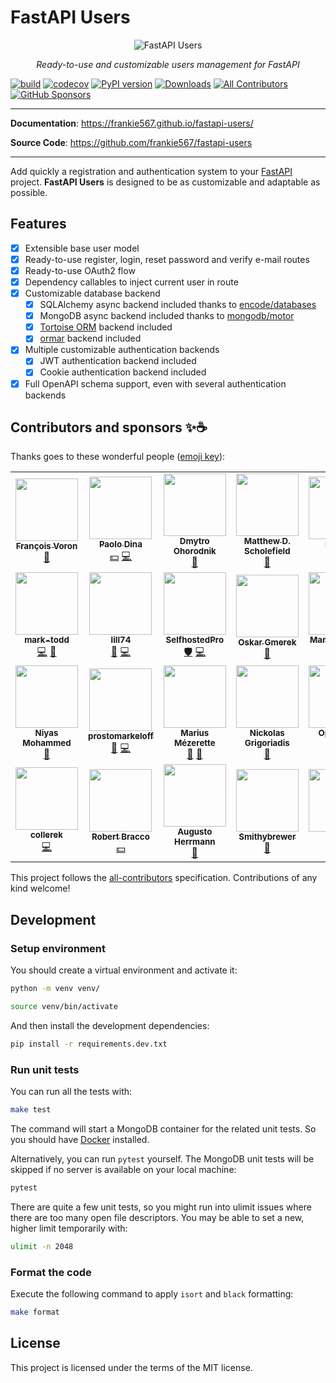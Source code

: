 # FastAPI Users

<p align="center">
  <img src="https://raw.githubusercontent.com/frankie567/fastapi-users/master/logo.svg?sanitize=true" alt="FastAPI Users">
</p>

<p align="center">
    <em>Ready-to-use and customizable users management for FastAPI </em>
</p>

[![build](https://github.com/frankie567/fastapi-users/workflows/Build/badge.svg)](https://github.com/frankie567/fastapi-users/actions)
[![codecov](https://codecov.io/gh/frankie567/fastapi-users/branch/master/graph/badge.svg)](https://codecov.io/gh/frankie567/fastapi-users)
[![PyPI version](https://badge.fury.io/py/fastapi-users.svg)](https://badge.fury.io/py/fastapi-users)
[![Downloads](https://pepy.tech/badge/fastapi-users)](https://pepy.tech/project/fastapi-users)
[![All Contributors](https://img.shields.io/badge/all_contributors-26-orange.svg?style=flat-square)](#contributors-)
[![GitHub Sponsors](https://img.shields.io/github/sponsors/frankie567?style=social)](https://github.com/sponsors/frankie567)

---

**Documentation**: <a href="https://frankie567.github.io/fastapi-users/" target="_blank">https://frankie567.github.io/fastapi-users/</a>

**Source Code**: <a href="https://github.com/frankie567/fastapi-users" target="_blank">https://github.com/frankie567/fastapi-users</a>

---

Add quickly a registration and authentication system to your [FastAPI](https://fastapi.tiangolo.com/) project. **FastAPI Users** is designed to be as customizable and adaptable as possible.

## Features

* [X] Extensible base user model
* [X] Ready-to-use register, login, reset password and verify e-mail routes
* [X] Ready-to-use OAuth2 flow
* [X] Dependency callables to inject current user in route
* [X] Customizable database backend
    * [X] SQLAlchemy async backend included thanks to [encode/databases](https://www.encode.io/databases/)
    * [X] MongoDB async backend included thanks to [mongodb/motor](https://github.com/mongodb/motor)
    * [X] [Tortoise ORM](https://tortoise-orm.readthedocs.io/en/latest/) backend included
    * [X] [ormar](https://collerek.github.io/ormar/) backend included

* [X] Multiple customizable authentication backends
    * [X] JWT authentication backend included
    * [X] Cookie authentication backend included
* [X] Full OpenAPI schema support, even with several authentication backends

## Contributors and sponsors ✨☕️

Thanks goes to these wonderful people ([emoji key](https://allcontributors.org/docs/en/emoji-key)):

<!-- ALL-CONTRIBUTORS-LIST:START - Do not remove or modify this section -->
<!-- prettier-ignore-start -->
<!-- markdownlint-disable -->
<table>
  <tr>
    <td align="center"><a href="http://francoisvoron.com"><img src="https://avatars.githubusercontent.com/u/1144727?v=4?s=100" width="100px;" alt=""/><br /><sub><b>François Voron</b></sub></a><br /><a href="#maintenance-frankie567" title="Maintenance">🚧</a></td>
    <td align="center"><a href="https://github.com/paolodina"><img src="https://avatars.githubusercontent.com/u/1157401?v=4?s=100" width="100px;" alt=""/><br /><sub><b>Paolo Dina</b></sub></a><br /><a href="#financial-paolodina" title="Financial">💵</a> <a href="https://github.com/frankie567/fastapi-users/commits?author=paolodina" title="Code">💻</a></td>
    <td align="center"><a href="https://freelancehunt.com/freelancer/slado122.html"><img src="https://avatars.githubusercontent.com/u/46085159?v=4?s=100" width="100px;" alt=""/><br /><sub><b>Dmytro Ohorodnik</b></sub></a><br /><a href="https://github.com/frankie567/fastapi-users/issues?q=author%3Aslado122" title="Bug reports">🐛</a></td>
    <td align="center"><a href="http://matthewscholefield.github.io"><img src="https://avatars.githubusercontent.com/u/5875019?v=4?s=100" width="100px;" alt=""/><br /><sub><b>Matthew D. Scholefield</b></sub></a><br /><a href="https://github.com/frankie567/fastapi-users/issues?q=author%3AMatthewScholefield" title="Bug reports">🐛</a></td>
    <td align="center"><a href="https://github.com/roywes"><img src="https://avatars.githubusercontent.com/u/3861579?v=4?s=100" width="100px;" alt=""/><br /><sub><b>roywes</b></sub></a><br /><a href="https://github.com/frankie567/fastapi-users/issues?q=author%3Aroywes" title="Bug reports">🐛</a> <a href="https://github.com/frankie567/fastapi-users/commits?author=roywes" title="Code">💻</a></td>
    <td align="center"><a href="https://devwriters.com"><img src="https://avatars.githubusercontent.com/u/10217535?v=4?s=100" width="100px;" alt=""/><br /><sub><b>Satwik Kansal</b></sub></a><br /><a href="https://github.com/frankie567/fastapi-users/commits?author=satwikkansal" title="Documentation">📖</a></td>
    <td align="center"><a href="https://github.com/eddsalkield"><img src="https://avatars.githubusercontent.com/u/30939717?v=4?s=100" width="100px;" alt=""/><br /><sub><b>Edd Salkield</b></sub></a><br /><a href="https://github.com/frankie567/fastapi-users/commits?author=eddsalkield" title="Code">💻</a> <a href="https://github.com/frankie567/fastapi-users/commits?author=eddsalkield" title="Documentation">📖</a></td>
  </tr>
  <tr>
    <td align="center"><a href="https://github.com/mark-todd"><img src="https://avatars.githubusercontent.com/u/60781787?v=4?s=100" width="100px;" alt=""/><br /><sub><b>mark-todd</b></sub></a><br /><a href="https://github.com/frankie567/fastapi-users/commits?author=mark-todd" title="Code">💻</a> <a href="https://github.com/frankie567/fastapi-users/commits?author=mark-todd" title="Documentation">📖</a></td>
    <td align="center"><a href="https://github.com/lill74"><img src="https://avatars.githubusercontent.com/u/12353597?v=4?s=100" width="100px;" alt=""/><br /><sub><b>lill74</b></sub></a><br /><a href="https://github.com/frankie567/fastapi-users/issues?q=author%3Alill74" title="Bug reports">🐛</a> <a href="https://github.com/frankie567/fastapi-users/commits?author=lill74" title="Code">💻</a></td>
    <td align="center"><a href="https://yacht.sh"><img src="https://avatars.githubusercontent.com/u/66331933?v=4?s=100" width="100px;" alt=""/><br /><sub><b>SelfhostedPro</b></sub></a><br /><a href="#security-SelfhostedPro" title="Security">🛡️</a> <a href="https://github.com/frankie567/fastapi-users/commits?author=SelfhostedPro" title="Code">💻</a></td>
    <td align="center"><a href="https://github.com/oskar-gmerek"><img src="https://avatars.githubusercontent.com/u/53402105?v=4?s=100" width="100px;" alt=""/><br /><sub><b>Oskar Gmerek</b></sub></a><br /><a href="https://github.com/frankie567/fastapi-users/commits?author=oskar-gmerek" title="Documentation">📖</a></td>
    <td align="center"><a href="https://github.com/mcolladoio"><img src="https://avatars.githubusercontent.com/u/61695048?v=4?s=100" width="100px;" alt=""/><br /><sub><b>Martin Collado</b></sub></a><br /><a href="https://github.com/frankie567/fastapi-users/issues?q=author%3Amcolladoio" title="Bug reports">🐛</a> <a href="https://github.com/frankie567/fastapi-users/commits?author=mcolladoio" title="Code">💻</a></td>
    <td align="center"><a href="https://github.com/nullhack"><img src="https://avatars.githubusercontent.com/u/11466701?v=4?s=100" width="100px;" alt=""/><br /><sub><b>Eric Lopes</b></sub></a><br /><a href="https://github.com/frankie567/fastapi-users/commits?author=nullhack" title="Documentation">📖</a> <a href="#security-nullhack" title="Security">🛡️</a></td>
    <td align="center"><a href="https://github.com/rnd42"><img src="https://avatars.githubusercontent.com/u/618839?v=4?s=100" width="100px;" alt=""/><br /><sub><b>Beau Breon</b></sub></a><br /><a href="https://github.com/frankie567/fastapi-users/commits?author=rnd42" title="Code">💻</a></td>
  </tr>
  <tr>
    <td align="center"><a href="https://github.com/niazangels"><img src="https://avatars.githubusercontent.com/u/2761491?v=4?s=100" width="100px;" alt=""/><br /><sub><b>Niyas Mohammed</b></sub></a><br /><a href="https://github.com/frankie567/fastapi-users/commits?author=niazangels" title="Documentation">📖</a></td>
    <td align="center"><a href="https://github.com/prostomarkeloff"><img src="https://avatars.githubusercontent.com/u/28061158?v=4?s=100" width="100px;" alt=""/><br /><sub><b>prostomarkeloff</b></sub></a><br /><a href="https://github.com/frankie567/fastapi-users/commits?author=prostomarkeloff" title="Documentation">📖</a> <a href="https://github.com/frankie567/fastapi-users/commits?author=prostomarkeloff" title="Code">💻</a></td>
    <td align="center"><a href="https://www.linkedin.com/in/mariusmezerette/"><img src="https://avatars.githubusercontent.com/u/952685?v=4?s=100" width="100px;" alt=""/><br /><sub><b>Marius Mézerette</b></sub></a><br /><a href="https://github.com/frankie567/fastapi-users/issues?q=author%3AMariusMez" title="Bug reports">🐛</a> <a href="#ideas-MariusMez" title="Ideas, Planning, & Feedback">🤔</a></td>
    <td align="center"><a href="https://github.com/grigi"><img src="https://avatars.githubusercontent.com/u/1309160?v=4?s=100" width="100px;" alt=""/><br /><sub><b>Nickolas Grigoriadis</b></sub></a><br /><a href="https://github.com/frankie567/fastapi-users/issues?q=author%3Agrigi" title="Bug reports">🐛</a></td>
    <td align="center"><a href="https://opendatacoder.me"><img src="https://avatars.githubusercontent.com/u/7386680?v=4?s=100" width="100px;" alt=""/><br /><sub><b>Open Data Coder</b></sub></a><br /><a href="#ideas-p3t3r67x0" title="Ideas, Planning, & Feedback">🤔</a></td>
    <td align="center"><a href="https://www.dralshehri.com/"><img src="https://avatars.githubusercontent.com/u/542855?v=4?s=100" width="100px;" alt=""/><br /><sub><b>Mohammed Alshehri</b></sub></a><br /><a href="#ideas-dralshehri" title="Ideas, Planning, & Feedback">🤔</a></td>
    <td align="center"><a href="https://www.linkedin.com/in/lefnire/"><img src="https://avatars.githubusercontent.com/u/195202?v=4?s=100" width="100px;" alt=""/><br /><sub><b>Tyler Renelle</b></sub></a><br /><a href="#ideas-lefnire" title="Ideas, Planning, & Feedback">🤔</a></td>
  </tr>
  <tr>
    <td align="center"><a href="https://github.com/collerek"><img src="https://avatars.githubusercontent.com/u/16324238?v=4?s=100" width="100px;" alt=""/><br /><sub><b>collerek</b></sub></a><br /><a href="https://github.com/frankie567/fastapi-users/commits?author=collerek" title="Code">💻</a></td>
    <td align="center"><a href="https://github.com/rbracco"><img src="https://avatars.githubusercontent.com/u/47190785?v=4?s=100" width="100px;" alt=""/><br /><sub><b>Robert Bracco</b></sub></a><br /><a href="#financial-rbracco" title="Financial">💵</a></td>
    <td align="center"><a href="https://herrmann.tech"><img src="https://avatars.githubusercontent.com/u/1058414?v=4?s=100" width="100px;" alt=""/><br /><sub><b>Augusto Herrmann</b></sub></a><br /><a href="https://github.com/frankie567/fastapi-users/commits?author=augusto-herrmann" title="Documentation">📖</a></td>
    <td align="center"><a href="https://github.com/Smithybrewer"><img src="https://avatars.githubusercontent.com/u/57669591?v=4?s=100" width="100px;" alt=""/><br /><sub><b>Smithybrewer</b></sub></a><br /><a href="https://github.com/frankie567/fastapi-users/issues?q=author%3ASmithybrewer" title="Bug reports">🐛</a></td>
    <td align="center"><a href="https://github.com/silllli"><img src="https://avatars.githubusercontent.com/u/9334305?v=4?s=100" width="100px;" alt=""/><br /><sub><b>silllli</b></sub></a><br /><a href="https://github.com/frankie567/fastapi-users/commits?author=silllli" title="Documentation">📖</a></td>
    <td align="center"><a href="https://github.com/alexferrari88"><img src="https://avatars.githubusercontent.com/u/49028826?v=4?s=100" width="100px;" alt=""/><br /><sub><b>alexferrari88</b></sub></a><br /><a href="#financial-alexferrari88" title="Financial">💵</a></td>
    <td align="center"><a href="https://github.com/sandalwoodbox"><img src="https://avatars.githubusercontent.com/u/80227316?v=4?s=100" width="100px;" alt=""/><br /><sub><b>sandalwoodbox</b></sub></a><br /><a href="https://github.com/frankie567/fastapi-users/issues?q=author%3Asandalwoodbox" title="Bug reports">🐛</a></td>
  </tr>
</table>

<!-- markdownlint-restore -->
<!-- prettier-ignore-end -->

<!-- ALL-CONTRIBUTORS-LIST:END -->

This project follows the [all-contributors](https://github.com/all-contributors/all-contributors) specification. Contributions of any kind welcome!

## Development

### Setup environment

You should create a virtual environment and activate it:

```bash
python -m venv venv/
```

```bash
source venv/bin/activate
```

And then install the development dependencies:

```bash
pip install -r requirements.dev.txt
```

### Run unit tests

You can run all the tests with:

```bash
make test
```

The command will start a MongoDB container for the related unit tests. So you should have [Docker](https://www.docker.com/get-started) installed.

Alternatively, you can run `pytest` yourself. The MongoDB unit tests will be skipped if no server is available on your local machine:

```bash
pytest
```

There are quite a few unit tests, so you might run into ulimit issues where there are too many open file descriptors. You may be able to set a new, higher limit temporarily with:

```bash
ulimit -n 2048
```

### Format the code

Execute the following command to apply `isort` and `black` formatting:

```bash
make format
```

## License

This project is licensed under the terms of the MIT license.
